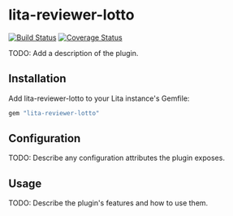 # lita-reviewer-lotto

[![Build Status](https://travis-ci.org/mapreal19/lita-reviewer-lotto.png?branch=master)](https://travis-ci.org/mapreal19/lita-reviewer-lotto)
[![Coverage Status](https://coveralls.io/repos/github/mapreal19/lita-reviewer-lotto/badge.svg?branch=master)](https://coveralls.io/github/mapreal19/lita-reviewer-lotto?branch=master)


TODO: Add a description of the plugin.

## Installation

Add lita-reviewer-lotto to your Lita instance's Gemfile:

``` ruby
gem "lita-reviewer-lotto"
```

## Configuration

TODO: Describe any configuration attributes the plugin exposes.

## Usage

TODO: Describe the plugin's features and how to use them.
